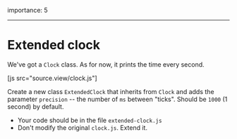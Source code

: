 importance: 5

---

# Extended clock

We've got a `Clock` class. As for now, it prints the time every second.


[js src="source.view/clock.js"]

Create a new class `ExtendedClock` that inherits from `Clock` and adds the parameter `precision` -- the number of `ms` between "ticks". Should be `1000` (1 second) by default.

- Your code should be in the file `extended-clock.js`
- Don't modify the original `clock.js`. Extend it.
